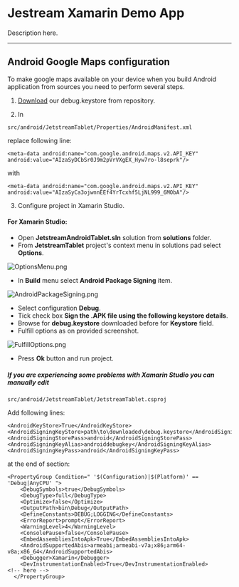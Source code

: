 Jestream Xamarin Demo App
===================

Description here.

----------


Android Google Maps configuration
-------------
To make google maps available on your device when you build Android application from sources you need to perform several steps.

1) [Download](https://github.com/Sitecore/jetstream-xamarin-demo-app/raw/master/scripts/android/debug.keystore) our debug.keystore from repository.

2) In 

```
src/android/JetstreamTablet/Properties/AndroidManifest.xml
```

replace following line:

```
<meta-data android:name="com.google.android.maps.v2.API_KEY" android:value="AIzaSyDCbSr0J9m2pVrVXgEX_Hyw7ro-l8seprk"/>
```

with 

```
<meta-data android:name="com.google.android.maps.v2.API_KEY" android:value="AIzaSyCa3ojwnnEEf4YrTcxhf5LjNL999_6MObA"/>
```

3) Configure project in Xamarin Studio. 

#### For Xamarin Studio:

- Open **JetstreamAndroidTablet.sln** solution from **solutions** folder.
- From **JetstreamTablet** project's context menu in solutions pad select **Options**.  

![OptionsMenu.png](http://sitecore.github.io/jetstream-xamarin-demo-app/img/Maps_Configuration/OptionsMenu.png)

- In **Build** menu select **Android Package Signing** item.  

![AndroidPackageSigning.png](http://sitecore.github.io/jetstream-xamarin-demo-app/img/Maps_Configuration/AndroidPackageSigning.png)

- Select configuration **Debug**.  
- Tick check box **Sign the .APK file using the following keystore details**.  
- Browse for  **debug.keystore**  downloaded before for **Keystore** field.  
- Fulfill options as on provided screenshot.

![FulfillOptions.png](http://sitecore.github.io/jetstream-xamarin-demo-app/img/Maps_Configuration/FulfillOptions.png)

- Press **Ok** button and run project.

##### If you are experiencing some problems with Xamarin Studio you can manually edit 

```
src/android/JetstreamTablet/JetstreamTablet.csproj
```

Add following lines: 

```
<AndroidKeyStore>True</AndroidKeyStore>
<AndroidSigningKeyStore>path\to\downloaded\debug.keystore</AndroidSigningKeyStore>
<AndroidSigningStorePass>android</AndroidSigningStorePass>
<AndroidSigningKeyAlias>androiddebugkey</AndroidSigningKeyAlias>
<AndroidSigningKeyPass>android</AndroidSigningKeyPass>
```

at the end of section:

```
<PropertyGroup Condition=" '$(Configuration)|$(Platform)' == 'Debug|AnyCPU' ">
    <DebugSymbols>true</DebugSymbols>
    <DebugType>full</DebugType>
    <Optimize>false</Optimize>
    <OutputPath>bin\Debug</OutputPath>
    <DefineConstants>DEBUG;LOGGING</DefineConstants>
    <ErrorReport>prompt</ErrorReport>
    <WarningLevel>4</WarningLevel>
    <ConsolePause>false</ConsolePause>
    <EmbedAssembliesIntoApk>True</EmbedAssembliesIntoApk>
    <AndroidSupportedAbis>armeabi;armeabi-v7a;x86;arm64-v8a;x86_64</AndroidSupportedAbis>
    <Debugger>Xamarin</Debugger>
    <DevInstrumentationEnabled>True</DevInstrumentationEnabled>
<!-- here -->
  </PropertyGroup>
```
